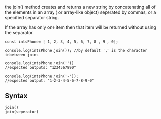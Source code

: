 the join() method creates and returns a new string by concatenating all of the elements in an array ( or array-like object) seperated by commas, or a specified separator string. 

If the array has only one item then that item will be returned without using the separator.


```
const intsPhone= [ 1, 2, 3, 4, 5, 6, 7, 8 , 9 , 0];

console.log(intsPhone.join()); //by default ',' is the character inbetween joins

console.log(intsPhone.join(''))
//expected outputs: "1234567890"

console.log(intsPhone.join('-'));
//expected output: "1-2-3-4-5-6-7-8-9-0"

```

## Syntax

```
join()
join(seperator)

```
